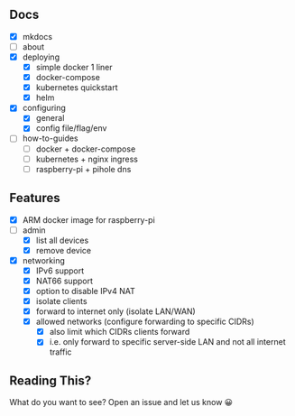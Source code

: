 ## Docs
- [x] mkdocs
- [ ] about
- [x] deploying
  - [x] simple docker 1 liner
  - [x] docker-compose
  - [x] kubernetes quickstart
  - [x] helm
- [x] configuring
  - [x] general
  - [x] config file/flag/env
- [ ] how-to-guides
  - [ ] docker + docker-compose
  - [ ] kubernetes + nginx ingress
  - [ ] raspberry-pi + pihole dns

## Features
- [x] ARM docker image for raspberry-pi
- [ ] admin
  - [x] list all devices
  - [x] remove device
- [x] networking
  - [x] IPv6 support
  - [x] NAT66 support
  - [x] option to disable IPv4 NAT
  - [x] isolate clients
  - [x] forward to internet only (isolate LAN/WAN)
  - [x] allowed networks (configure forwarding to specific CIDRs)
    - [x] also limit which CIDRs clients forward
    - [x] i.e. only forward to specific server-side LAN and not all internet traffic

## Reading This?

What do you want to see? Open an issue and let us know 😀
